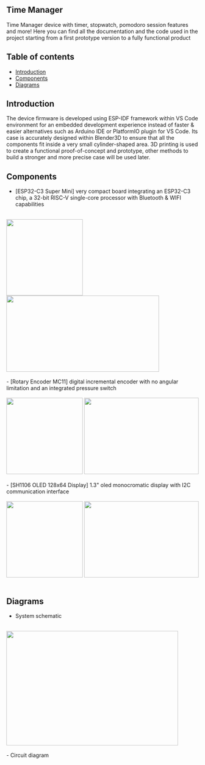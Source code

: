 ## Time Manager
Time Manager device with timer, stopwatch, pomodoro session features and more!
Here you can find all the documentation and the code used in the project starting from a first prototype version to a fully functional product

## Table of contents
- [Introduction](#introduction)
- [Components](#components)
- [Diagrams](#diagrams)

## Introduction 
The device firmware is developed using ESP-IDF framework within VS Code environment for an embedded development experience instead of faster & easier alternatives such as Arduino IDE or PlatformIO plugin for VS Code.
Its case is accurately designed within Blender3D to ensure that all the components fit inside a very small cylinder-shaped area.
3D printing is used to create a functional proof-of-concept and prototype, other methods to build a stronger and more precise case will be used later.

## Components
- [ESP32-C3 Super Mini] very compact board integrating an ESP32-C3 chip, a 32-bit RISC-V single-core processor with Bluetooth & WIFI capabilities<br /><br />
<img src="https://github.com/sabricham/project-time-manager/assets/149872304/33c9975b-c196-4d75-909e-e24988ed2d0a" width="200" height="200">
<img src="https://github.com/sabricham/project-time-manager/assets/149872304/9cd5d7f8-e787-46f9-bbe2-b9a7701bd563" width="400" height="200">
<br /><br />
- [Rotary Encoder MC11] digital incremental encoder with no angular limitation and an integrated pressure switch<br /><br />
<img src="https://github.com/sabricham/project-time-manager/assets/149872304/79502f33-718c-4055-8239-babceb66607e" width="200" height="200">
<img src="https://github.com/sabricham/project-time-manager/assets/149872304/7225a2c7-1111-49ce-b1c6-4f3c0d4a3497" width="300" height="200">
<br /><br />
- [SH1106 OLED 128x64 Display] 1.3" oled monocromatic display with I2C communication interface<br /><br />
<img src="https://github.com/sabricham/project-time-manager/assets/149872304/cf0251d3-efd8-4f6c-b578-5f997ed63d08" width="200" height="200">
<img src="https://github.com/sabricham/project-time-manager/assets/149872304/2e6da7e5-f13a-49d8-bd86-58c78cf30cae" width="300" height="200">
<br /><br />

## Diagrams
- System schematic<br /><br />
<img src="https://github.com/sabricham/project-time-manager/assets/149872304/cb2df2a5-890c-4913-b02d-a43e02fb8b8b" width="450" height="300">
<br /><br />
- Circuit diagram
